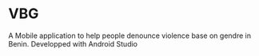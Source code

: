 # VBG
A Mobile application to help people denounce violence base on gendre in Benin. Developped with Android Studio
